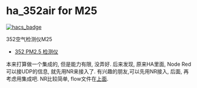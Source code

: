 # ha_352air for M25
[![hacs_badge](https://img.shields.io/badge/HACS-Custom-orange.svg)](https://github.com/custom-components/hacs)

352空气检测仪M25
- [352 PM2.5 检测仪](https://www.352group.com.cn/info.php?id=6)

本来打算做一个集成的, 但是能力有限, 没弄好. 后来发现, 原来HA里面, Node Red可以接UDP的信息, 就先用NR来接入了.
有兴趣的朋友,可以先用NR接入, 后面, 再考虑用集成吧. NR比较简单, flow文件在[上面](https://github.com/WalterDSU/ha_352air_M25/blob/main/352air_m25_flows.json).

